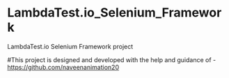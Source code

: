 # LambdaTest.io_Selenium_Framework
LambdaTest.io Selenium Framework project

#This project is designed and developed with the help and guidance of - https://github.com/naveenanimation20
